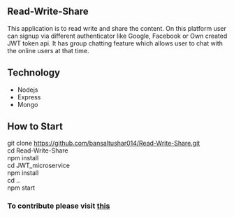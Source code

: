 ## Read-Write-Share

This application is to read write and share the content. On this platform user can signup via different authenticator like Google, Facebook or Own created JWT token api. It has group chatting feature which allows user to chat with the online users at that time. 

## Technology 

* Nodejs
* Express 
* Mongo


## How to Start

git clone https://github.com/bansaltushar014/Read-Write-Share.git <br>
cd Read-Write-Share <br>
npm install  <br>
cd JWT_microservice <br>
npm install <br>
cd .. <br>
npm start

### To contribute please visit <a href="https://github.com/bansaltushar014/Read-Write-Share/wiki/ReadWriteShare">this</a>
